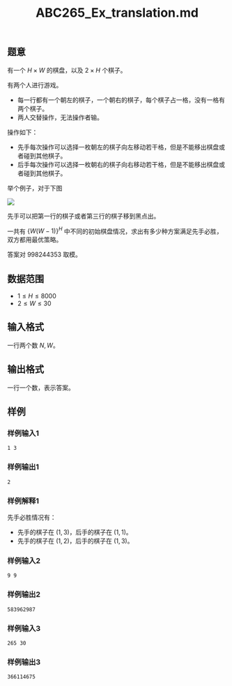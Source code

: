 ﻿---
title: "ABC265_Ex_translation.md"
tags: []
author: ""
created: ""
---

## 题意

有一个 $H\times W$ 的棋盘，以及 $2\times H$ 个棋子。

有两个人进行游戏。

- 每一行都有一个朝左的棋子，一个朝右的棋子，每个棋子占一格，没有一格有两个棋子。
- 两人交替操作，无法操作者输。

操作如下：

- 先手每次操作可以选择一枚朝左的棋子向左移动若干格，但是不能移出棋盘或者碰到其他棋子。
- 后手每次操作可以选择一枚朝右的棋子向右移动若干格，但是不能移出棋盘或者碰到其他棋子。

举个例子，对于下图

![](https://img.atcoder.jp/ghi/b7e3885525c635b310c7f1ee77653c6b.png)

先手可以把第一行的棋子或者第三行的棋子移到黑点出。

一共有 $\{W(W-1)\}^H$ 中不同的初始棋盘情况，求出有多少种方案满足先手必胜，双方都用最优策略。

答案对 $998244353$ 取模。

## 数据范围

- $1\le H\le 8000$
- $2\le W\le 30$

## 输入格式

一行两个数 $N,W$。

## 输出格式

一行一个数，表示答案。

## 样例

### 样例输入1

```
1 3
```

### 样例输出1

```
2
```

### 样例解释1

先手必胜情况有：

- 先手的棋子在 $(1,3)$，后手的棋子在 $(1,1)$。
- 先手的棋子在 $(1,2)$，后手的棋子在 $(1,3)$。

### 样例输入2

```
9 9
```

### 样例输出2

```
583962987
```

### 样例输入3

```
265 30
```

### 样例输出3

```
366114675
```

